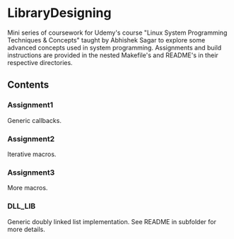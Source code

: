 # LibraryDesigning
Mini series of coursework for Udemy's course "Linux System Programming Techniques & Concepts" taught by Abhishek Sagar to explore some advanced concepts used in system programming. Assignments and build instructions are provided in the nested Makefile's and README's in their respective directories. 

## Contents

### Assignment1
Generic callbacks. 

### Assignment2
Iterative macros.

### Assignment3
More macros.

### DLL_LIB
Generic doubly linked list implementation. See README in subfolder for more details.
